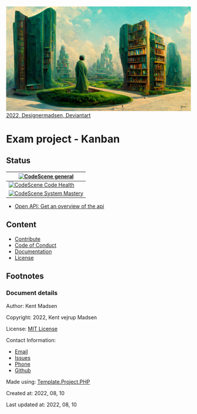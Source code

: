 ![Repository Image that are used as a cover image social networks](./resources/cover/preview.png)
[2022, Designermadsen, Deviantart](https://www.deviantart.com/designermadsen/art/The-infinite-library-Garden-924910668)

# Exam project - Kanban
## Status
| [![CodeScene general](https://codescene.io/images/analyzed-by-codescene-badge.svg)](https://codescene.io/projects/28547)   |
| ------------------------------------------------------------------------------------------------------------------------------------ |
| [![CodeScene Code Health](https://codescene.io/projects/28547/status-badges/code-health)](https://codescene.io/projects/28547) |
| [![CodeScene System Mastery](https://codescene.io/projects/28547/status-badges/system-mastery)](https://codescene.io/projects/28547) |

* [Open API: Get an overview of the api](https://app.swaggerhub.com/apis/Goal-Pioneers/kanban-exam_project/1.0.0)

## Content
* [Contribute](contributing.md)
* [Code of Conduct](code_of_conduct.md)
* [Documentation](docs/readme.md)
* [License](LICENSE.md)

## Footnotes

### Document details
Author: Kent Madsen

Copyright: 2022, Kent vejrup Madsen

License: [MIT License](https://github.com/KentVejrupMadsen/EASV.Exam.Kanban.Backend/blob/main/license.md)


Contact Information: 
* [Email](mailTo:Kent.vejrup.madsen@designermadsen.dk)
* [Issues](https://github.com/KentVejrupMadsen/EASV.Exam.Kanban.Backend/issues)
* [Phone](tel:+4551902914)
* [Github](https://github.com/KentVejrupMadsen)

Made using: [Template.Project.PHP](https://github.com/KentVejrupMadsen/Template.Project.PHP)

Created at: 2022, 08, 10

Last updated at: 2022, 08, 10
